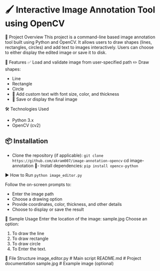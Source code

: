 # 🖌️ Interactive Image Annotation Tool using OpenCV
📌 Project Overview
This project is a command-line based image annotation tool built using Python and OpenCV. It allows users to draw shapes (lines, rectangles, circles) and add text to images interactively. Users can choose to either display the edited image or save it to disk.

🚀 Features
✅ Load and validate image from user-specified path
✏️ Draw shapes:
- Line
- Rectangle
- Circle
- 📝 Add custom text with font size, color, and thickness
- 💾 Save or display the final image

🛠️ Technologies Used
- Python 3.x
- OpenCV (cv2)

## 📦 Installation
- Clone the repository (if applicable):
```git clone https://github.com/akram007/image-annotation-opencv```
cd image-annotation
🔧- Install dependencies:
```pip install opencv-python```



▶️ How to Run
```python image_editor.py```


Follow the on-screen prompts to:
- Enter the image path
- Choose a drawing option
- Provide coordinates, color, thickness, and other details
- Choose to display or save the result

📸 Sample Usage
Enter the location of the image: sample.jpg
Choose an option:
1. To draw the line
2. To draw rectangle
3. To draw circle
4. To Enter the text.



📁 File Structure
image_editor.py         # Main script
README.md               # Project documentation
sample.jpg              # Example image (optional)

